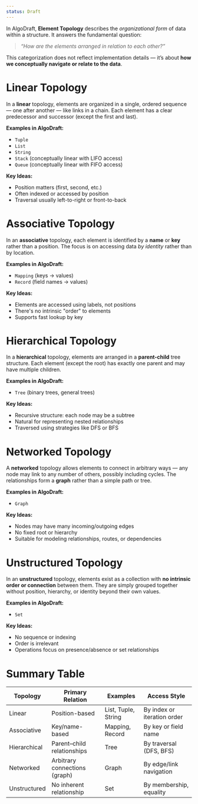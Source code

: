 ```yaml
---
status: Draft
---
```

In AlgoDraft, **Element Topology** describes the _organizational form_ of data within a structure. It answers the fundamental question:

> _“How are the elements arranged in relation to each other?”_

This categorization does not reflect implementation details — it’s about **how we conceptually navigate or relate to the data**.
# **Linear Topology**
In a **linear** topology, elements are organized in a single, ordered sequence — one after another — like links in a chain. Each element has a clear predecessor and successor (except the first and last).

**Examples in AlgoDraft:**
- `Tuple`
- `List`
- `String`
- `Stack` (conceptually linear with LIFO access)
- `Queue` (conceptually linear with FIFO access)

**Key Ideas:**
- Position matters (first, second, etc.)
- Often indexed or accessed by position
- Traversal usually left-to-right or front-to-back
# **Associative Topology**
In an **associative** topology, each element is identified by a **name** or **key** rather than a position. The focus is on accessing data _by identity_ rather than by location.

**Examples in AlgoDraft:**
- `Mapping` (keys → values)
- `Record` (field names → values)

**Key Ideas:**
- Elements are accessed using labels, not positions
- There's no intrinsic "order" to elements
- Supports fast lookup by key
# **Hierarchical Topology**
In a **hierarchical** topology, elements are arranged in a **parent-child** tree structure. Each element (except the root) has exactly one parent and may have multiple children.

**Examples in AlgoDraft:**
- `Tree` (binary trees, general trees)

**Key Ideas:**
- Recursive structure: each node may be a subtree
- Natural for representing nested relationships
- Traversed using strategies like DFS or BFS
# **Networked Topology**
A **networked** topology allows elements to connect in arbitrary ways — any node may link to any number of others, possibly including cycles. The relationships form a **graph** rather than a simple path or tree.

**Examples in AlgoDraft:**
- `Graph`

**Key Ideas:**
- Nodes may have many incoming/outgoing edges
- No fixed root or hierarchy
- Suitable for modeling relationships, routes, or dependencies
# **Unstructured Topology**
In an **unstructured** topology, elements exist as a collection with **no intrinsic order or connection** between them. They are simply grouped together without position, hierarchy, or identity beyond their own values.

**Examples in AlgoDraft:**
- `Set`

**Key Ideas:**
- No sequence or indexing
- Order is irrelevant
- Operations focus on presence/absence or set relationships
# Summary Table

|**Topology**|**Primary Relation**|**Examples**|**Access Style**|
|---|---|---|---|
|Linear|Position-based|List, Tuple, String|By index or iteration order|
|Associative|Key/name-based|Mapping, Record|By key or field name|
|Hierarchical|Parent–child relationships|Tree|By traversal (DFS, BFS)|
|Networked|Arbitrary connections (graph)|Graph|By edge/link navigation|
|Unstructured|No inherent relationship|Set|By membership, equality|
